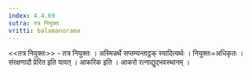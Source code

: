 ```yaml
---
index: 4.4.69
sutra: तत्र नियुक्तः
vritti: balamanorama
---
```


<<तत्र नियुक्तः>> - तत्र नियुक्तः । अस्मिन्नर्थे सप्तम्यन्ताट्ठक् स्यादित्यर्थः । नियुक्तः=अधिकृतः । संरक्षणादौ प्रेरित इति यावत् । आकरिक इति । आकरो रत्नाद्युद्भवस्थानम् । 